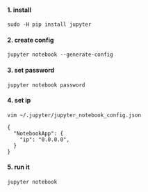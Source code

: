 #### 1. install 
```
sudo -H pip install jupyter 
```

#### 2. create config
```
jupyter notebook --generate-config
```

#### 3. set password
```
jupyter notebook password
```

#### 4. set ip
```
vim ~/.jupyter/jupyter_notebook_config.json
```
```
{
  "NotebookApp": {
    "ip": "0.0.0.0",
  }
}
```

#### 5. run it
```
jupyter notebook
```

